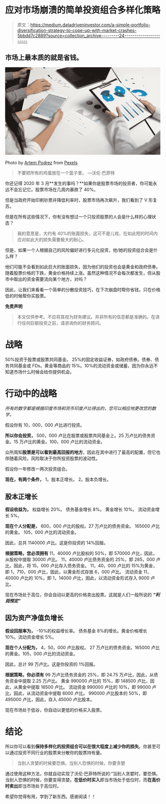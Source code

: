 # 应对市场崩溃的简单投资组合多样化策略

> 原文：<https://medium.datadriveninvestor.com/a-simple-portfolio-diversification-strategy-to-cope-up-with-market-crashes-5bbdd7c2889?source=collection_archive---------24----------------------->

## 市场上最本质的就是省钱。

![](img/5b09416ef0239785ed9d25c356b45ee7.png)

Photo by [Artem Podrez](https://www.pexels.com/@artempodrez?utm_content=attributionCopyText&utm_medium=referral&utm_source=pexels) from [Pexels](https://www.pexels.com/photo/person-holding-white-ipad-near-macbook-pro-5716032/?utm_content=attributionCopyText&utm_medium=referral&utm_source=pexels)

> 不要把所有的鸡蛋放在一个篮子里。
> —沃伦·巴菲特

你还记得 2020 年 3 月**发生的事吗？**如果你是股票市场的投资者，你可能永远不会忘记它。股票市场在几周内暴跌了 40%。

但是当政府开始印刷钞票并降低利率时，股票市场再次飙升，我们看到了 V 形复苏。

但是在所有这些情况下，你有没有想过一个只投资股票的人会是什么样的心理状态？

> 我的意思是，大约有 40%的账面损失，这可不是儿戏，在如此短的时间内应对如此大的损失需要极大的耐心。

但是，如果一个人根据自己的风险偏好进行多元化投资，他/她的投资组合会是什么样？

他们可能不会看到如此巨大的账面损失，因为他们的投资也会是黄金和政府债券。随着股票价格的下跌，黄金价格持续上涨。虽然这种情况不会每次都发生，但从股市中取出的资金需要流向某个地方，对吗？

因此，让我们来看看一个简单的分散投资技巧，在下次崩盘时帮你省钱，只在价格低的时候帮你买股票。

**免责声明**

> 本文仅供参考。不应将其视为财务建议。并非所有的信息都是准确的。在进行任何巨额投资之前，请咨询你的财务顾问。

# 战略

50%投资于股票或股票共同基金。
25%的固定收益证券，如政府债券。债券、债务共同基金或 FDs。黄金等商品的 15%。10%的流动资金或储蓄，因为你永远不知道市场什么时候会给你提供机会。

# 行动中的战略

*所有的数字都是根据印度市场和货币印度卢比得出的，您可以相应地更改您的数字。*

假设你有 10，000，000 卢比进行投资。

**所以你会投资，**
500，000 卢比在股票或股票共同基金上。25 万卢比的债务资金。15 万卢比的黄金。100，000 卢比的流动资金。

众所周知**股票是可以看到最高回报的地方**，因此在其中进行了最高的配置，但它也伴随着风险，风险取决于你所投资股票的波动性。

假设你一年修改一两次投资组合。

**现在，有两个条件，**
1。股本正增长。
2。股本负增长。

## 股本正增长

**假设收益为，**
权益增长 20%。
债务基金增长 8%。
黄金增长 10%。
流动资金增长 5%。

**现在个人分配是，**
600，000 卢比的股权。27 万卢比的债务资金。
165000 卢比的黄金。
105，000 卢比的流动资金。

因此，总共 1140000 卢比。这是你投资的 14%回报。

**根据策略，您必须拥有**
11，40000 卢比股权的 50%，即 570000 卢比，因此，从股权中提取 30000 卢比。
11，40000 卢比债务资金的 25%，即 285，000 卢比，因此，将 15，000 卢比存入债务资金。
11，40，000 卢比的 15%为黄金，即 1，710，000 卢比，因此，以黄金形式存放 6，000 卢比。
流动资金 11，40000 卢比的 10%，即 1，14000 卢比，因此，以流动资金形式存入 9000 卢比。

现在市场处于高位，你会自动以更高的价格卖出股票。这就是人们一般所说的 ***“利润预定”***

## 因为资产净值负增长

**假设回报率为，**
-10%的权益增长率。
债务基金 8%的增长。黄金价格增长 10%。流动资金增长 5%。

**现在个人分配为，**
4，50，000 卢比股权。
27 万卢比的债务资金。165000 卢比的黄金。105，000 卢比的流动资金。

因此，总计 99 万卢比。这是你投资的 1%回报。

**根据策略，你必须有**
99 万卢比债务资金的 25%，即 24.75 万卢比，因此，从债务资金中提取 2.25 万卢比。
黄金 990000 卢比的 15%，即 148500 卢比，因此，从黄金中提取 16500 卢比。
流动资金 990000 卢比的 10%，即 99000 卢比，因此，从流动资金中提取 6000 卢比。
990000 卢比股本的 50%，即 495000 卢比，因此，存入 45000 卢比股本。

现在市场处于低谷，你自动以更低的价格买入股票。

# 结论

所以你可以看到**保持多样化的投资组合可以在很大程度上减少你的损失**。你甚至可以通过投资不同行业的股票来分散你的股票持有量。

> 当别人贪婪的时候要恐惧。当别人恐惧的时候，你要贪婪

通过使用这种方法，你就自动实现了沃伦·巴菲特所说的:“当别人贪婪时，要恐惧。当别人恐惧的时候，你要变得贪婪。**在低价时买入**即当市场处于低位时，而**在高价时卖出**即当市场处于高位时。

希望你觉得有用，学到了新东西。感谢阅读！！